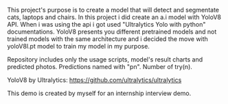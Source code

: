This project's purpose is to create a model that will detect and segmentate cats, laptops and chairs. In this project i did create an a.i model with YoloV8 API. When i was using the api i got used "Ultralytics Yolo with python" documentations. YoloV8 presents you different pretrained models and not trained models with the same architecture and i decided the move with yoloV8l.pt model to train my model in my purpose.

Repository includes only the usage scripts, model's result charts and predicted photos. Predictions named with "pn". Number of try(n).

YoloV8 by Ultralytics: https://github.com/ultralytics/ultralytics

This demo is created by myself for an internship interview demo. 
